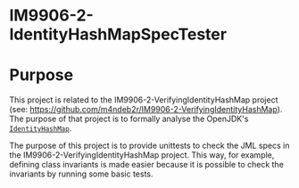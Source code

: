 # IM9906-2-IdentityHashMapSpecTester

# Purpose
This project is related to the IM9906-2-VerifyingIdentityHashMap project (see: 
https://github.com/m4ndeb2r/IM9906-2-VerifyingIdentityHashMap). The purpose of that 
project is to formally analyse the OpenJDK's [`IdentityHashMap`](http://hg.openjdk.java.net/jdk7u/jdk7u/jdk/file/4dd5e486620d/src/share/classes/java/util/IdentityHashMap.java).

The purpose of this project is to provide unittests to check the JML specs in the 
IM9906-2-VerifyingIdentityHashMap project. This way, for example, defining class invariants 
is made easier because it is possible to check the invariants by running some basic tests.

